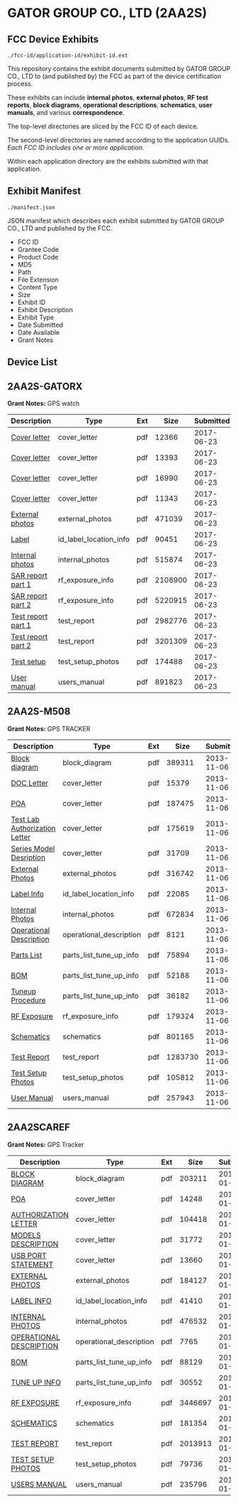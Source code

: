 # GATOR GROUP CO., LTD (2AA2S)
## FCC Device Exhibits

```
./fcc-id/application-id/exhibit-id.ext
```

This repository contains the exhibit documents submitted by GATOR GROUP CO., LTD to (and published by) the FCC as part of the device certification process.

These exhibits can include **internal photos**, **external photos**, **RF test reports**, **block diagrams**, **operational descriptions**, **schematics**, **user manuals**, and various **correspondence**.

The top-level directories are sliced by the FCC ID of each device.

The second-level directories are named according to the application UUIDs. *Each FCC ID includes one or more application.*

Within each application directory are the exhibits submitted with that application. 

## Exhibit Manifest

```
./manifest.json
```

JSON manifest which describes each exhibit submitted by GATOR GROUP CO., LTD and published by the FCC.

- FCC ID
- Grantee Code
- Product Code
- MD5
- Path
- File Extension
- Content Type
- Size
- Exhibit ID
- Exhibit Description
- Exhibit Type
- Date Submitted
- Date Available
- Grant Notes

## Device List
## 2AA2S-GATORX
**Grant Notes:** GPS watch

| Description | Type | Ext | Size | Submitted | Available |
| ----------- | ---- | --- | ---- | --------- | --------- |
| [Cover letter](2AA2S-GATORX/de80dc00f3ae1e590114c099f842bdfd/3437401.pdf) | cover_letter | pdf | 12366 | 2017-06-23 | 2017-06-23 |
| [Cover letter](2AA2S-GATORX/de80dc00f3ae1e590114c099f842bdfd/3437402.pdf) | cover_letter | pdf | 13393 | 2017-06-23 | 2017-06-23 |
| [Cover letter](2AA2S-GATORX/de80dc00f3ae1e590114c099f842bdfd/3437403.pdf) | cover_letter | pdf | 16990 | 2017-06-23 | 2017-06-23 |
| [Cover letter](2AA2S-GATORX/de80dc00f3ae1e590114c099f842bdfd/3437404.pdf) | cover_letter | pdf | 11343 | 2017-06-23 | 2017-06-23 |
| [External photos](2AA2S-GATORX/de80dc00f3ae1e590114c099f842bdfd/3437405.pdf) | external_photos | pdf | 471039 | 2017-06-23 | 2017-06-23 |
| [Label](2AA2S-GATORX/de80dc00f3ae1e590114c099f842bdfd/3437406.pdf) | id_label_location_info | pdf | 90451 | 2017-06-23 | 2017-06-23 |
| [Internal photos](2AA2S-GATORX/de80dc00f3ae1e590114c099f842bdfd/3437407.pdf) | internal_photos | pdf | 515874 | 2017-06-23 | 2017-06-23 |
| [SAR report part 1](2AA2S-GATORX/de80dc00f3ae1e590114c099f842bdfd/3437411.pdf) | rf_exposure_info | pdf | 2108900 | 2017-06-23 | 2017-06-23 |
| [SAR report part 2](2AA2S-GATORX/de80dc00f3ae1e590114c099f842bdfd/3437412.pdf) | rf_exposure_info | pdf | 5220915 | 2017-06-23 | 2017-06-23 |
| [Test report part 1](2AA2S-GATORX/de80dc00f3ae1e590114c099f842bdfd/3437414.pdf) | test_report | pdf | 2982776 | 2017-06-23 | 2017-06-23 |
| [Test report part 2](2AA2S-GATORX/de80dc00f3ae1e590114c099f842bdfd/3437415.pdf) | test_report | pdf | 3201309 | 2017-06-23 | 2017-06-23 |
| [Test setup](2AA2S-GATORX/de80dc00f3ae1e590114c099f842bdfd/3437416.pdf) | test_setup_photos | pdf | 174488 | 2017-06-23 | 2017-06-23 |
| [User manual](2AA2S-GATORX/de80dc00f3ae1e590114c099f842bdfd/3437417.pdf) | users_manual | pdf | 891823 | 2017-06-23 | 2017-06-23 |
## 2AA2S-M508
**Grant Notes:** GPS TRACKER

| Description | Type | Ext | Size | Submitted | Available |
| ----------- | ---- | --- | ---- | --------- | --------- |
| [Block diagram](2AA2S-M508/b3921b2031be18378d91a32764cef1b2/2112598.pdf) | block_diagram | pdf | 389311 | 2013-11-06 | 2013-11-06 |
| [DOC Letter](2AA2S-M508/b3921b2031be18378d91a32764cef1b2/2112601.pdf) | cover_letter | pdf | 15379 | 2013-11-06 | 2013-11-06 |
| [POA](2AA2S-M508/b3921b2031be18378d91a32764cef1b2/2112617.pdf) | cover_letter | pdf | 187475 | 2013-11-06 | 2013-11-06 |
| [Test Lab Authorization Letter](2AA2S-M508/b3921b2031be18378d91a32764cef1b2/2112618.pdf) | cover_letter | pdf | 175619 | 2013-11-06 | 2013-11-06 |
| [Series Model Desription](2AA2S-M508/b3921b2031be18378d91a32764cef1b2/2112619.pdf) | cover_letter | pdf | 31709 | 2013-11-06 | 2013-11-06 |
| [External Photos](2AA2S-M508/b3921b2031be18378d91a32764cef1b2/2112603.pdf) | external_photos | pdf | 316742 | 2013-11-06 | 2013-11-06 |
| [Label Info](2AA2S-M508/b3921b2031be18378d91a32764cef1b2/2112604.pdf) | id_label_location_info | pdf | 22085 | 2013-11-06 | 2013-11-06 |
| [Internal Photos](2AA2S-M508/b3921b2031be18378d91a32764cef1b2/2112607.pdf) | internal_photos | pdf | 672834 | 2013-11-06 | 2013-11-06 |
| [Operational Description](2AA2S-M508/b3921b2031be18378d91a32764cef1b2/2112608.pdf) | operational_description | pdf | 8121 | 2013-11-06 | 2013-11-06 |
| [Parts List](2AA2S-M508/b3921b2031be18378d91a32764cef1b2/2112597.pdf) | parts_list_tune_up_info | pdf | 75894 | 2013-11-06 | 2013-11-06 |
| [BOM](2AA2S-M508/b3921b2031be18378d91a32764cef1b2/2112599.pdf) | parts_list_tune_up_info | pdf | 52188 | 2013-11-06 | 2013-11-06 |
| [Tuneup Procedure](2AA2S-M508/b3921b2031be18378d91a32764cef1b2/2112605.pdf) | parts_list_tune_up_info | pdf | 36182 | 2013-11-06 | 2013-11-06 |
| [RF Exposure](2AA2S-M508/b3921b2031be18378d91a32764cef1b2/2112600.pdf) | rf_exposure_info | pdf | 179324 | 2013-11-06 | 2013-11-06 |
| [Schematics](2AA2S-M508/b3921b2031be18378d91a32764cef1b2/2112602.pdf) | schematics | pdf | 801165 | 2013-11-06 | 2013-11-06 |
| [Test Report](2AA2S-M508/b3921b2031be18378d91a32764cef1b2/2112596.pdf) | test_report | pdf | 1283730 | 2013-11-06 | 2013-11-06 |
| [Test Setup Photos](2AA2S-M508/b3921b2031be18378d91a32764cef1b2/2112620.pdf) | test_setup_photos | pdf | 105812 | 2013-11-06 | 2013-11-06 |
| [User Manual](2AA2S-M508/b3921b2031be18378d91a32764cef1b2/2112606.pdf) | users_manual | pdf | 257943 | 2013-11-06 | 2013-11-06 |
## 2AA2SCAREF
**Grant Notes:** GPS Tracker

| Description | Type | Ext | Size | Submitted | Available |
| ----------- | ---- | --- | ---- | --------- | --------- |
| [BLOCK DIAGRAM](2AA2SCAREF/7ced6e454e7c32879692c04c76ebbeb1/2171890.pdf) | block_diagram | pdf | 203211 | 2014-01-21 | 2014-01-21 |
| [POA](2AA2SCAREF/7ced6e454e7c32879692c04c76ebbeb1/2171897.pdf) | cover_letter | pdf | 14248 | 2014-01-21 | 2014-01-21 |
| [AUTHORIZATION LETTER](2AA2SCAREF/7ced6e454e7c32879692c04c76ebbeb1/2171898.pdf) | cover_letter | pdf | 104418 | 2014-01-21 | 2014-01-21 |
| [MODELS DESCRIPTION](2AA2SCAREF/7ced6e454e7c32879692c04c76ebbeb1/2171900.pdf) | cover_letter | pdf | 31772 | 2014-01-21 | 2014-01-21 |
| [USB PORT STATEMENT](2AA2SCAREF/7ced6e454e7c32879692c04c76ebbeb1/2171903.pdf) | cover_letter | pdf | 13660 | 2014-01-21 | 2014-01-21 |
| [EXTERNAL PHOTOS](2AA2SCAREF/7ced6e454e7c32879692c04c76ebbeb1/2171892.pdf) | external_photos | pdf | 184127 | 2014-01-21 | 2014-01-21 |
| [LABEL INFO](2AA2SCAREF/7ced6e454e7c32879692c04c76ebbeb1/2171893.pdf) | id_label_location_info | pdf | 41410 | 2014-01-21 | 2014-01-21 |
| [INTERNAL PHOTOS](2AA2SCAREF/7ced6e454e7c32879692c04c76ebbeb1/2171895.pdf) | internal_photos | pdf | 476532 | 2014-01-21 | 2014-01-21 |
| [OPERATIONAL DESCRIPTION](2AA2SCAREF/7ced6e454e7c32879692c04c76ebbeb1/2171896.pdf) | operational_description | pdf | 7765 | 2014-01-21 | 2014-01-21 |
| [BOM](2AA2SCAREF/7ced6e454e7c32879692c04c76ebbeb1/2171891.pdf) | parts_list_tune_up_info | pdf | 88129 | 2014-01-21 | 2014-01-21 |
| [TUNE UP INFO](2AA2SCAREF/7ced6e454e7c32879692c04c76ebbeb1/2171902.pdf) | parts_list_tune_up_info | pdf | 30552 | 2014-01-21 | 2014-01-21 |
| [RF EXPOSURE](2AA2SCAREF/7ced6e454e7c32879692c04c76ebbeb1/2171889.pdf) | rf_exposure_info | pdf | 3446697 | 2014-01-21 | 2014-01-21 |
| [SCHEMATICS](2AA2SCAREF/7ced6e454e7c32879692c04c76ebbeb1/2171899.pdf) | schematics | pdf | 181354 | 2014-01-21 | 2014-01-21 |
| [TEST REPORT](2AA2SCAREF/7ced6e454e7c32879692c04c76ebbeb1/2171894.pdf) | test_report | pdf | 2013913 | 2014-01-21 | 2014-01-21 |
| [TEST SETUP PHOTOS](2AA2SCAREF/7ced6e454e7c32879692c04c76ebbeb1/2171901.pdf) | test_setup_photos | pdf | 79736 | 2014-01-21 | 2014-01-21 |
| [USERS MANUAL](2AA2SCAREF/7ced6e454e7c32879692c04c76ebbeb1/2171904.pdf) | users_manual | pdf | 235796 | 2014-01-21 | 2014-01-21 |
